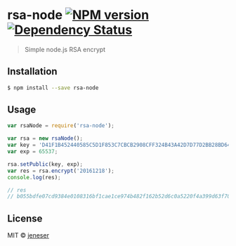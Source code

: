 # rsa-node [![NPM version][npm-image]][npm-url] [![Dependency Status][daviddm-image]][daviddm-url]
> Simple node.js RSA encrypt

## Installation

```sh
$ npm install --save rsa-node
```

## Usage

```js
var rsaNode = require('rsa-node');

var rsa = new rsaNode();
var key = 'D41F1B452440585C5D1F853C7CBCB2908CFF324B43A42D7D77D2BB28BD64E2D098079B477D23990E935386FF73CCF865E0D84CE64793306C4083EADECFE36BCC89873EC2BA37D6CA943CB03BA5B4369EE7E31C3539DEA67FF8BF4A5CEE64EB3FD0639E78044B12C7B1D07E86EB7BCF033F78947E0ADE5653B9A88B33AFEB53BD';
var exp = 65537;

rsa.setPublic(key, exp);
var res = rsa.encrypt('20161218');
console.log(res);

// res
// b055bdfe07cd9384e0108316bf1cae1ce974b482f162b52d6c0a5220f4a399d63f70815487c73e9c1ae9894da6544eb9dd4bef907e169b02e86236b01e8f1b334661d08703e6d3a64ac876ee927bd42331e170bf47e5c73da802c07df7118e27cf6b4a6f99d17915799d6b4ebd6a136b4aed55cb4222a2812fabc8d67c8b03ff

```
## License

MIT © [jeneser](https://jeneser.github.io/)


[npm-image]: https://badge.fury.io/js/rsa-node.svg
[npm-url]: https://npmjs.org/package/rsa-node
[daviddm-image]: https://david-dm.org/jeneser/rsa-node.svg?theme=shields.io
[daviddm-url]: https://david-dm.org/jeneser/rsa-node
